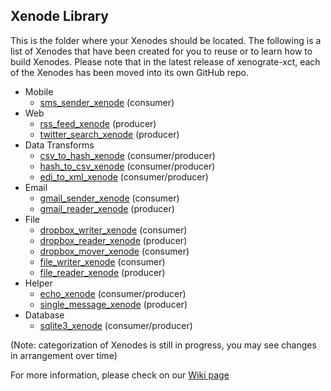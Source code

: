 ## Xenode Library

This is the folder where your Xenodes should be located. The following is a list of Xenodes that have been created for you to reuse or to learn how to build Xenodes. Please note that in the latest release of xenograte-xct, each of the Xenodes has been moved into its own GitHub repo.

* Mobile
  * [sms_sender_xenode](https://github.com/Nodally/sms_sender_xenode) (consumer)
* Web
  * [rss_feed_xenode](https://github.com/Nodally/rss_feed_xenode) (producer)
  * [twitter_search_xenode](https://github.com/Nodally/twitter_search_xenode) (producer)
* Data Transforms
  * [csv_to_hash_xenode](https://github.com/Nodally/csv_to_hash_xenode) (consumer/producer)
  * [hash_to_csv_xenode](https://github.com/Nodally/hash_to_csv_xenode) (consumer/producer)
  * [edi_to_xml_xenode](https://github.com/Nodally/edi_to_xml_xenode) (consumer/producer)
* Email
  * [gmail_sender_xenode](https://github.com/Nodally/gmail_sender_xenode) (consumer)
  * [gmail_reader_xenode](https://github.com/Nodally/gmail_reader_xenode) (producer)
* File
  * [dropbox_writer_xenode](https://github.com/Nodally/dropbox_writer_xenode) (consumer)
  * [dropbox_reader_xenode](https://github.com/Nodally/dropbox_reader_xenode) (producer)
  * [dropbox_mover_xenode](https://github.com/Nodally/dropbox_mover_xenode) (consumer)
  * [file_writer_xenode](https://github.com/Nodally/file_writer_xenode) (consumer)
  * [file_reader_xenode](https://github.com/Nodally/file_reader_xenode) (producer)
* Helper
  * [echo_xenode](https://github.com/Nodally/echo_xenode) (consumer/producer)
  * [single_message_xenode](https://github.com/Nodally/single_message_xenode) (producer)
* Database
  * [sqlite3_xenode](https://github.com/Nodally/sqlite3_xenode) (consumer/producer)

(Note: categorization of Xenodes is still in progress, you may see changes in arrangement over time)


For more information, please check on our [Wiki page](/wiki)
